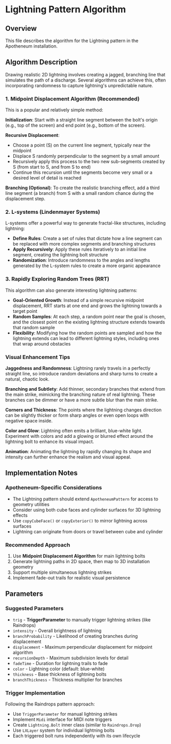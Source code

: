 # Lightning Pattern Algorithm

## Overview
This file describes the algorithm for the Lightning pattern in the Apotheneum installation.

## Algorithm Description

Drawing realistic 2D lightning involves creating a jagged, branching line that simulates the path of a discharge. Several algorithms can achieve this, often incorporating randomness to capture lightning's unpredictable nature.

### 1. Midpoint Displacement Algorithm (Recommended)
This is a popular and relatively simple method:

**Initialization**: Start with a straight line segment between the bolt's origin (e.g., top of the screen) and end point (e.g., bottom of the screen).

**Recursive Displacement**:
- Choose a point (S) on the current line segment, typically near the midpoint
- Displace S randomly perpendicular to the segment by a small amount
- Recursively apply this process to the two new sub-segments created by S (from start to S, and from S to end)
- Continue this recursion until the segments become very small or a desired level of detail is reached

**Branching (Optional)**: To create the realistic branching effect, add a third line segment (a branch) from S with a small random chance during the displacement step.

### 2. L-systems (Lindenmayer Systems)
L-systems offer a powerful way to generate fractal-like structures, including lightning:

- **Define Rules**: Create a set of rules that dictate how a line segment can be replaced with more complex segments and branching structures
- **Apply Recursively**: Apply these rules iteratively to an initial line segment, creating the lightning bolt structure
- **Randomization**: Introduce randomness to the angles and lengths generated by the L-system rules to create a more organic appearance

### 3. Rapidly Exploring Random Trees (RRT)
This algorithm can also generate interesting lightning patterns:

- **Goal-Oriented Growth**: Instead of a simple recursive midpoint displacement, RRT starts at one end and grows the lightning towards a target point
- **Random Samples**: At each step, a random point near the goal is chosen, and the closest point on the existing lightning structure extends towards that random sample
- **Flexibility**: Modifying how the random points are sampled and how the lightning extends can lead to different lightning styles, including ones that wrap around obstacles

### Visual Enhancement Tips

**Jaggedness and Randomness**: Lightning rarely travels in a perfectly straight line, so introduce random deviations and sharp turns to create a natural, chaotic look.

**Branching and Subtlety**: Add thinner, secondary branches that extend from the main strike, mimicking the branching nature of real lightning. These branches can be dimmer or have a more subtle blur than the main strike.

**Corners and Thickness**: The points where the lightning changes direction can be slightly thicker or form sharp angles or even open loops with negative space inside.

**Color and Glow**: Lightning often emits a brilliant, blue-white light. Experiment with colors and add a glowing or blurred effect around the lightning bolt to enhance its visual impact.

**Animation**: Animating the lightning by rapidly changing its shape and intensity can further enhance the realism and visual appeal. 

## Implementation Notes

### Apotheneum-Specific Considerations
- The Lightning pattern should extend `ApotheneumPattern` for access to geometry utilities
- Consider using both cube faces and cylinder surfaces for 3D lightning effects
- Use `copyCubeFace()` or `copyExterior()` to mirror lightning across surfaces
- Lightning can originate from doors or travel between cube and cylinder

### Recommended Approach
1. Use **Midpoint Displacement Algorithm** for main lightning bolts
2. Generate lightning paths in 2D space, then map to 3D installation geometry
3. Support multiple simultaneous lightning strikes
4. Implement fade-out trails for realistic visual persistence

## Parameters

### Suggested Parameters
- `trig` - **TriggerParameter** to manually trigger lightning strikes (like Raindrops)
- `intensity` - Overall brightness of lightning
- `branchProbability` - Likelihood of creating branches during displacement
- `displacement` - Maximum perpendicular displacement for midpoint algorithm
- `recursionDepth` - Maximum subdivision levels for detail
- `fadeTime` - Duration for lightning trails to fade
- `color` - Lightning color (default: blue-white)
- `thickness` - Base thickness of lightning bolts
- `branchThickness` - Thickness multiplier for branches

### Trigger Implementation
Following the Raindrops pattern approach:
- Use `TriggerParameter` for manual lightning strikes
- Implement `Midi` interface for MIDI note triggers
- Create `Lightning.Bolt` inner class (similar to `Raindrops.Drop`)
- Use `LXLayer` system for individual lightning bolts
- Each triggered bolt runs independently with its own lifecycle